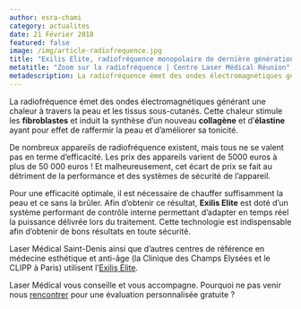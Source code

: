 ```yaml
---
author: esra-chami
category: actualites
date: 21 Février 2018
featured: false
image: /img/article-radiofrequence.jpg
title: "Exilis Elite, radiofréquence monopolaire de dernière génération couplée à des ultrasons défocalisés."
metatitle: "Zoom sur la radiofréquence | Centre Laser Médical Réunion"
metadescription: La radiofréquence émet des ondes électromagnétiques générant une chaleur à travers la peau et les tissus sous-cutanés.
---
```

La radiofréquence émet des ondes électromagnétiques générant une chaleur à travers la peau et les tissus sous-cutanés. Cette chaleur stimule les **fibroblastes** et induit la synthèse d’un nouveau **collagène** et d’**élastine** ayant pour effet de raffermir la peau et d’améliorer sa tonicité.

De nombreux appareils de radiofréquence existent, mais tous ne se valent pas en terme d’efficacité. Les prix des appareils varient de 5000 euros à plus de 50 000 euros ! Et malheureusement, cet écart de prix se fait au détriment de la performance et des systèmes de sécurité de l’appareil.

Pour une efficacité optimale, il est nécessaire de chauffer suffisamment la peau et ce sans la brûler. Afin d’obtenir ce résultat, **Exilis Elite** est doté d’un système performant de contrôle interne permettant d’adapter en temps réel la puissance délivrée lors du traitement. Cette technologie est indispensable afin d’obtenir de bons résultats en toute sécurité.

Laser Médical Saint-Denis ainsi que d’autres centres de référence en médecine esthétique et anti-âge (la Clinique des Champs Elysées et le CLIPP à Paris) utilisent l’[Exilis Elite](https://www.medecine-esthetique.re/exilis-elite/).

Laser Médical vous conseille et vous accompagne. Pourquoi ne pas venir nous [rencontrer](https://www.medecine-esthetique.re/contact/) pour une évaluation personnalisée gratuite ?
